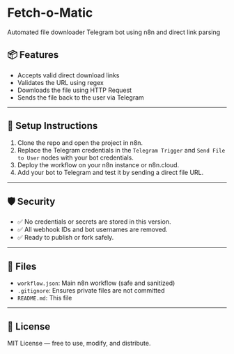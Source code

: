 # Fetch-o-Matic
Automated file downloader Telegram bot using n8n and direct link parsing
## 📦 Features

- Accepts valid direct download links
- Validates the URL using regex
- Downloads the file using HTTP Request
- Sends the file back to the user via Telegram

---

## 🔧 Setup Instructions

1. Clone the repo and open the project in n8n.
2. Replace the Telegram credentials in the `Telegram Trigger` and `Send File to User` nodes with your bot credentials.
3. Deploy the workflow on your n8n instance or n8n.cloud.
4. Add your bot to Telegram and test it by sending a direct file URL.

---

## 🛡️ Security

- ✅ No credentials or secrets are stored in this version.
- ✅ All webhook IDs and bot usernames are removed.
- ✅ Ready to publish or fork safely.

---

## 📁 Files

- `workflow.json`: Main n8n workflow (safe and sanitized)
- `.gitignore`: Ensures private files are not committed
- `README.md`: This file

---

## 📄 License

MIT License — free to use, modify, and distribute.
